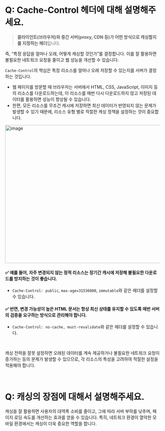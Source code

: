 # Q: Cache-Control 헤더에 대해 설명해주세요.
> **클라이언트(브라우저)와 중간 서버(proxy, CDN 등)가 어떤 방식으로 캐싱할지를 지정하는 헤더**입니다. 

즉, “특정 응답을 얼마나 오래, 어떻게 캐싱할 것인가”를 결정합니다. 이를 잘 활용하면 불필요한 네트워크 요청을 줄이고 웹 성능을 개선할 수 있습니다.

`Cache-Control`의 핵심은 특정 리소스를 얼마나 오래 저장할 수 있는지를 서버가 결정하는 것입니다. 
- 웹 페이지를 방문할 때 브라우저는 서버에서 HTML, CSS, JavaScript, 이미지 등의 리소스를 다운로드하는데, 이 리소스를 매번 다시 다운로드하지 않고 저장된 데이터를 활용하면 성능이 향상될 수 있습니다.
- 한편, 모든 리소스를 무조건 캐시에 저장하면 최신 데이터가 반영되지 않는 문제가 발생할 수 있기 때문에, 리소스 유형 별로 적절한 캐싱 정책을 설정하는 것이 중요합니다.

<img width="800" height="448" alt="image" src="https://github.com/user-attachments/assets/a70b5f6b-7056-4991-8f15-94590c31b910" />

#### ✅ 예를 들어, 자주 변경되지 않는 정적 리소스는 장기간 캐시에 저장해 불필요한 다운로드를 방지하는 것이 좋습니다.    
- `Cache-Control: public`, `max-age=31536000`, `immutable`와 같은 헤더를 설정할 수 있습니다. 

#### ✅ 반면, 변경 가능성이 높은 HTML 문서는 항상 최신 상태를 유지할 수 있도록 매번 서버의 검증을 요구하는 방식으로 관리해야 합니다.    
- `Cache-Control: no-cache, must-revalidate`와 같은 헤더를 설정할 수 있습니다.

<br />

캐싱 전략을 잘못 설정하면 오래된 데이터를 계속 제공하거나 불필요한 네트워크 요청이 증가하는 등의 문제가 발생할 수 있으므로, 각 리소스의 특성을 고려하여 적절한 설정을 적용해야 합니다.

<br />

# Q: 캐싱의 장점에 대해서 설명해주세요. 

캐싱을 잘 활용하면 사용자의 대역폭 소비를 줄이고, 그에 따라 서버 부하를 낮추며, 페이지 로딩 속도를 개선하는 효과를 얻을 수 있습니다. 특히, 네트워크 환경이 열악한 모바일 환경에서는 캐싱이 더욱 중요한 역할을 합니다.



